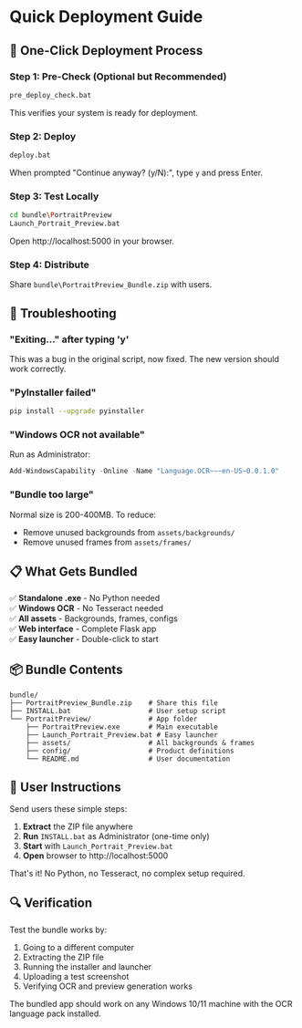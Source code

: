 # Quick Deployment Guide

## 🚀 One-Click Deployment Process

### Step 1: Pre-Check (Optional but Recommended)
```bash
pre_deploy_check.bat
```
This verifies your system is ready for deployment.

### Step 2: Deploy
```bash
deploy.bat
```
When prompted "Continue anyway? (y/N):", type `y` and press Enter.

### Step 3: Test Locally
```bash
cd bundle\PortraitPreview
Launch_Portrait_Preview.bat
```
Open http://localhost:5000 in your browser.

### Step 4: Distribute
Share `bundle\PortraitPreview_Bundle.zip` with users.

## 🔧 Troubleshooting

### "Exiting..." after typing 'y'
This was a bug in the original script, now fixed. The new version should work correctly.

### "PyInstaller failed"
```bash
pip install --upgrade pyinstaller
```

### "Windows OCR not available"
Run as Administrator:
```powershell
Add-WindowsCapability -Online -Name "Language.OCR~~~en-US~0.0.1.0"
```

### "Bundle too large"
Normal size is 200-400MB. To reduce:
- Remove unused backgrounds from `assets/backgrounds/`
- Remove unused frames from `assets/frames/`

## 📋 What Gets Bundled

✅ **Standalone .exe** - No Python needed  
✅ **Windows OCR** - No Tesseract needed  
✅ **All assets** - Backgrounds, frames, configs  
✅ **Web interface** - Complete Flask app  
✅ **Easy launcher** - Double-click to start  

## 📦 Bundle Contents

```
bundle/
├── PortraitPreview_Bundle.zip    # Share this file
├── INSTALL.bat                   # User setup script
└── PortraitPreview/              # App folder
    ├── PortraitPreview.exe       # Main executable
    ├── Launch_Portrait_Preview.bat # Easy launcher
    ├── assets/                   # All backgrounds & frames
    ├── config/                   # Product definitions
    └── README.md                 # User documentation
```

## 👥 User Instructions

Send users these simple steps:

1. **Extract** the ZIP file anywhere
2. **Run** `INSTALL.bat` as Administrator (one-time only)
3. **Start** with `Launch_Portrait_Preview.bat`  
4. **Open** browser to http://localhost:5000

That's it! No Python, no Tesseract, no complex setup required.

## 🔍 Verification

Test the bundle works by:
1. Going to a different computer
2. Extracting the ZIP file
3. Running the installer and launcher
4. Uploading a test screenshot
5. Verifying OCR and preview generation works

The bundled app should work on any Windows 10/11 machine with the OCR language pack installed. 